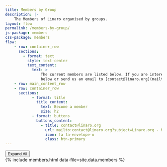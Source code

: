 ```yaml
---
title: Members by Group
description: |-
    The Members of Linaro organised by groups.
layout: flow
permalink: /members-by-group/
js-package: members
css-package: members
flow:
    - row: container_row
      sections:
        - format: text
          style: text-center
          text_content:
            text: >
                The current members are listed below. If you are interested in joining these industry leaders, please fill out the form
                below or send us an email to [contact@linaro.org](mailto:contact@linaro.org?subject=Linaro.org - Membership).
    - row: main_content_row
    - row: container_row
      sections:
            - format: title
              title_content:
                text: Become a member
                size: h2
            - format: buttons
              buttons_content:
                - title: contact@linaro.org
                  url: mailto:contact@linaro.org?subject=Linaro.org - Membership
                  icon: fa fa-envelope-o
                  class: btn-primary
---
```

<button class="btn-primary fly" id="expand-all">Expand All</button>
<br>
{% include members.html data-file=site.data.members %}
